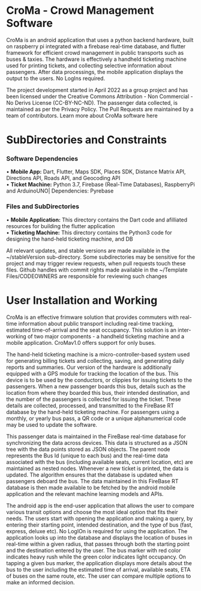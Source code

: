 # CroMa - Crowd Management Software
CroMa is an android application that uses a python backend hardware, built on raspberry pi integrated with a firebase real-time database, and flutter framework for efficient crowd management in public transports such as buses & taxies. The hardware is effectively a handheld ticketing machine used for printing tickets, and collecting selective information about passengers. After data processings, the mobile application displays the output to the users. No LogIns required.

The project development started in April 2022 as a group project and has been licensed under the Creative Commons Attribution - Non Commercial - No Derivs License (CC-BY-NC-ND). The passenger data collected, is maintained as per the Privacy Policy. The Pull Requests are maintained by a team of contributors. Learn more about CroMa software here

# SubDirectories and Constraints
### Software Dependencies
• **Mobile App:** Dart, Flutter, Maps SDK, Places SDK, Distance Matrix API, Directions API, Roads API, and Geocoding API
<br>
• **Ticket Machine:** Python 3.7, Firebase (Real-Time Databases), RaspberryPi and ArduinoUNO| Dependencies: Pyrebase

### Files and SubDirectories
• **Mobile Application:** This directory contains the Dart code and afilliated resources for building the flutter application
<br>
• **Ticketing Machine:** This directory contains the Python3 code for designing the hand-held ticketing machine, and DB

All relevant updates, and stable versions are made available in the ~/stableVersion sub-directory. Some subdirectories may be sensitive for the project and may trigger review requests, when pull requests touch these files. Github handles with commit rights made available in the ~/Template Files/CODEOWNERS are responsible for reviewing such changes

# User Installation and Working
CroMa is an effective frimware solution that provides commuters with real-time information about public transport including real-time tracking, estimated time-of-arrival and the seat occupancy. This solution is an inter-working of two major components - a handheld ticketing machine and a mobile application. CroMav1.0 offers support for only buses.

The hand-held ticketing machine is a micro-controller-based system used for generating billing tickets and collecting, saving, and generating daily reports and summaries. Our version of the hardware is additionally equipped with a GPS module for tracking the location of the bus. This device is to be used by the conductors, or clippies for issuing tickets to the passengers. When a new passenger boards this bus, details such as the location from where they boarded this bus, their intended destination, and the number of the passengers is collected for issuing the ticket. These details are collected, processed, and transmitted to the FireBase RT database by the hand-held ticketing machine. For passengers using a monthly, or yearly bus pass, a QR code or a unique alphanumerical code may be used to update the software.

This passenger data is maintained in the FireBase real-time database for synchronizing the data across devices. This data is structured as a JSON tree with the data points stored as JSON objects. The parent node represents the Bus Id (unique to each bus) and the real-time data associated with the bus (including available seats, current location, etc) are maintained as nested nodes. Whenever a new ticket is printed, the data is updated. The algorithm ensures that the database is updated when passengers deboard the bus. The data maintained in this FireBase RT database is then made available to be fetched by the android mobile application and the relevant machine learning models and APIs.

The android app is the end-user application that allows the user to compare various transit options and choose the most ideal option that fits their needs. The users start with opening the application and making a query, by entering their starting point, intended destination, and the type of bus (fast, express, deluxe etc). No LogIOn is required for using the application. The application looks up into the database and displays the location of buses in real-time within a given radius, that passes through both the starting point and the destination entered by the user. The bus marker with red color indicates heavy rush while the green color indicates light occupancy. On tapping a given bus marker, the application displays more details about the bus to the user including the estimated time of arrival, available seats, ETA of buses on the same route, etc. The user can compare multiple options to make an informed decision.
